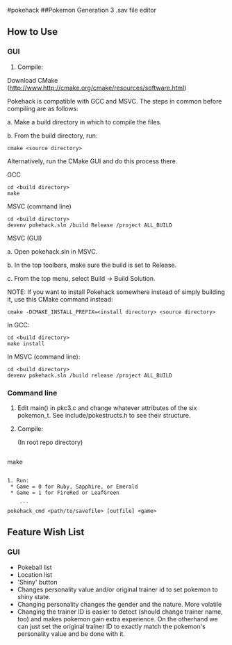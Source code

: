 #pokehack
##Pokemon Generation 3 .sav file editor

## How to Use
### GUI

1. Compile:

Download CMake (http://www.http://cmake.org/cmake/resources/software.html)

Pokehack is compatible with GCC and MSVC. The steps in common before compiling are as follows:

a. Make a build directory in which to compile the files.

b. From the build directory, run:

```
cmake <source directory>
```

Alternatively, run the CMake GUI and do this process there.

GCC

```
cd <build directory>
make
```

MSVC (command line)

```
cd <build directory>
devenv pokehack.sln /build Release /project ALL_BUILD
```

MSVC (GUI)

a. Open pokehack.sln in MSVC.

b. In the top toolbars, make sure the build is set to Release.

c. From the top menu, select Build -> Build Solution.

NOTE: If you want to install Pokehack somewhere instead of simply building it, use this CMake
command instead:

```
cmake -DCMAKE_INSTALL_PREFIX=<install directory> <source directory>
```

In GCC:

```
cd <build directory>
make install
```

In MSVC (command line):

```
cd <build directory>
devenv pokehack.sln /build release /project ALL_BUILD
```

### Command line
1. Edit main() in pkc3.c and change whatever attributes of the six pokemon_t.  See include/pokestructs.h to see their structure.
1. Compile:

    (In root repo directory)

    ```
make
```

1. Run:
 * Game = 0 for Ruby, Sapphire, or Emerald
 * Game = 1 for FireRed or LeafGreen

    ```
pokehack_cmd <path/to/savefile> [outfile] <game>
```

## Feature Wish List
### GUI
* Pokeball list
* Location list
* 'Shiny' button
 * Changes personality value and/or original trainer id to set pokemon to shiny state.
  * Changing personality changes the gender and the nature. More volatile
  * Changing the trainer ID is easier to detect (should change trainer name, too) and makes pokemon gain extra experience. On the otherhand we can just set the original trainer ID to exactly match the pokemon's personality value and be done with it.
